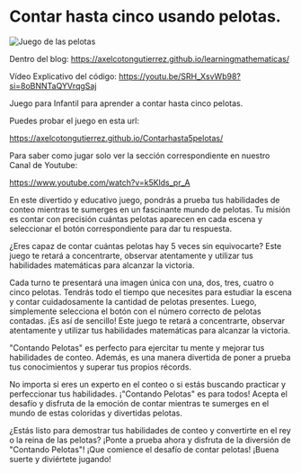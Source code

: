 # Contar hasta cinco usando pelotas.

![Juego de las pelotas](https://axelcotongutierrez.github.io/learningmathematicas/assets/images//posts/03JContar5/jcontar5.jpg)

Dentro del blog: https://axelcotongutierrez.github.io/learningmathematicas/

Vídeo Explicativo del código: https://youtu.be/SRH_XsvWb98?si=8oBNNTaQYVrqgSaj

Juego para Infantil para aprender a contar hasta cinco pelotas.

Puedes probar el juego en esta url:

https://axelcotongutierrez.github.io/Contarhasta5pelotas/

Para saber como jugar solo ver la sección correspondiente en nuestro Canal de Youtube:

https://www.youtube.com/watch?v=k5Klds_pr_A

En este divertido y educativo juego, pondrás a prueba tus habilidades de conteo mientras te sumerges en un fascinante mundo de pelotas. Tu misión es contar con precisión cuántas pelotas aparecen en cada escena y seleccionar el botón correspondiente para dar tu respuesta.

¿Eres capaz de contar cuántas pelotas hay 5 veces sin equivocarte? Este juego te retará a concentrarte, observar atentamente y utilizar tus habilidades matemáticas para alcanzar la victoria.

Cada turno te presentará una imagen única con una, dos, tres, cuatro o cinco pelotas. Tendrás todo el tiempo que necesites para estudiar la escena y contar cuidadosamente la cantidad de pelotas presentes. Luego, simplemente selecciona el botón con el número correcto de pelotas contadas. ¡Es así de sencillo! Este juego te retará a concentrarte, observar atentamente y utilizar tus habilidades matemáticas para alcanzar la victoria.

"Contando Pelotas" es perfecto para ejercitar tu mente y mejorar tus habilidades de conteo. Además, es una manera divertida de poner a prueba tus conocimientos y superar tus propios récords.

No importa si eres un experto en el conteo o si estás buscando practicar y perfeccionar tus habilidades. ¡"Contando Pelotas" es para todos! Acepta el desafío y disfruta de la emoción de contar mientras te sumerges en el mundo de estas coloridas y divertidas pelotas.

¿Estás listo para demostrar tus habilidades de conteo y convertirte en el rey o la reina de las pelotas? ¡Ponte a prueba ahora y disfruta de la diversión de "Contando Pelotas"! ¡Que comience el desafío de contar pelotas! ¡Buena suerte y diviértete jugando!